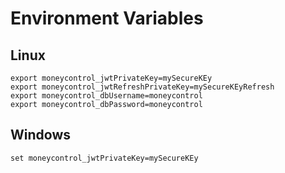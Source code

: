 # Environment Variables

## Linux
```
export moneycontrol_jwtPrivateKey=mySecureKEy
export moneycontrol_jwtRefreshPrivateKey=mySecureKEyRefresh
export moneycontrol_dbUsername=moneycontrol
export moneycontrol_dbPassword=moneycontrol
```

## Windows

```
set moneycontrol_jwtPrivateKey=mySecureKEy
```

